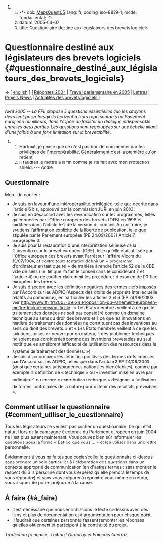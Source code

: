 1.  1.  -\*- dok: [MepsQuest05](MepsQuest05 "wikilink"); lang: fr;
        coding: iso-8859-1; mode: fundamental; -\*-
    2.  datum: 2005-04-07
    3.  title: Questionnaire destiné aux législateurs des brevets
        logiciels

# Questionnaire destiné aux législateurs des brevets logiciels {#questionnaire_destiné_aux_législateurs_des_brevets_logiciels}

-\> \[ [ english](MepsQuest05En "wikilink") \] \[ [ Réponses
2004](ElectQuestResp "wikilink") \| [Travail parlementaire en
2005](http://www.ffii.fr/Travail-parlementaire-europeen-sur-les-brevets-logiciels-en-2005 "wikilink")
\| [ Lettres](SwpatxatraFr "wikilink") \| [ Projets
News](FfiiprojNewsEn "wikilink") \| [ Actualités des brevets
logiciels](SwpatcninoFr "wikilink") \]

------------------------------------------------------------------------

*Avril 2005 \-- La FFII propose 5 questions essentielles que les
citoyens devraient poser lorsqu\'ils écrivent à leurs représentants au
Parlement européen ou ailleurs, dans l\'espoir de faciliter un dialogue
indispensable entre les deux parties. Les questions sont regroupées sur
une échelle allant d\'une faible à une forte limitation sur la
brevetabilité.*

1.  1.  Hartmut, je pense que ce n\'est pas bon de commencer par les
        privilèges de l\'interopérabilité. Généralement c\'est la
        première qu\'on retient.
    2.  Il faudrait le mettre à la fin comme je l\'ai fait avec mon
        Protection shield. \-\-- Andre

## Questionnaire

Merci de cocher :

-   Je suis en faveur d\'une intéropérabilité privilégiée, telle que
    décrite dans l\'article 6 bis, approuvé par la commission JURI en
    juin 2003.
-   Je suis en désaccord avec les revendication sur les programmes,
    telles qu\'énoncées par l\'Office européen des brevets (OEB) en 1998
    et codifiées dans l\'article 5-2 de la version du conseil. Au
    contraire, je soutiens l\'affirmation explicite de la liberté de
    publication, telle que stipulée par le Parlement européen (PE
    24/09/2003) Article 7, paragraphe 3.
-   Je suis pour la restauration d\'une interprétation sérieuse de la
    Convention sur le brevet européen (CBE), telle qu\'elle était
    utilisée par l\'Office européen des brevets avant l\'arrêt sur
    l\'affaire Vicom du 15/07/1986, et contre toute tentative définir un
    « programme d\'ordinateur en tant que tel » de manière à rendre
    l\'article 52 de la CBE vide de sens (i.e. tel que l\'a fait le
    conseil dans le considérant 7 et l\'article 4) ou de codifier
    clairement les procédures d\'examen de l\'Office européen des
    brevets.
-   Je suis d\'accord avec les définition négatives des termes clefs
    imposés par l\'Accord sur les ADPIC (Aspects des droits de propriété
    intellectuelle relatifs au commerce), en particulier les articles 3
    et 6 (EP 24/09/2003 voir
    <http://www.ffii.fr/2003-09-24-Proposition-du-Parlement-europeen-en-1re-lecture-version-finale>
    : « Les États membres veillent à ce que le traitement des données ne
    soit pas considéré comme un domaine technique au sens du droit des
    brevets et à ce que les innovations en matière de traitement des
    données ne constituent pas des inventions au sens du droit des
    brevets. » et « Les États membres veillent à ce que les solutions,
    mises en oeuvre par ordinateur, à des problèmes techniques ne soient
    pas considérées comme des inventions brevetables au seul motif
    quelles améliorent lefficacité de lutilisation des ressources
    dans le système de traitement des données. »)
-   Je suis d\'accord avec les définition positives des termes clefs
    imposés par l\'Accord sur les ADPIC, telles que dans l\'article 2 EP
    24/09/2003 (ainsi que certaines jurisprudences nationales bien
    établies), comme par exemple la définition de « technique » ou «
    invention mise en uvre par ordinateur\" ou encore « contribution
    technique » désignant « lutilisation de forces contrôlables de la
    nature pour obtenir des résultats prévisibles ».

## Comment utiliser le questionnaire {#comment_utiliser_le_questionnaire}

Tous les législateurs ne veulent pas cocher un questionnaire. Ce qui
était naturel lors de la campagne électorale du Parlement européen en
juin 2004 ne l\'est plus autant maintenant. Vous pouvez bien sûr
reformuler les questions sous la forme « Est-ce que vous \... » et les
utiliser dans une lettre personnelle.

Évidemment si vous ne faites que copier/coller le questionnaire
ci-dessus sans prendre un soin particulier à l\'élaboration des
questions dans un contexte approprié de communication (en d\'autres
termes : sans montrer le respect dû à la personne dont vous espérez
qu\'elle prendra le temps de vous répondre) et sans vous préparer à
répondre vous même en retour, vous risquez de porter préjudice à la
cause.

## À faire {#à_faire}

-   Il est nécessaire que nous enrichissions le texte ci-dessus avec des
    liens et plus de documentation et d\'argumentation pour chaque
    point.
-   Il faudrait que certaines personnes fassent remonter les réponses
    qu\'elles obtiennent et participent à la continuité du projet.

*Traduction française : Thibault Gironnay et Francois Guerraz.*
